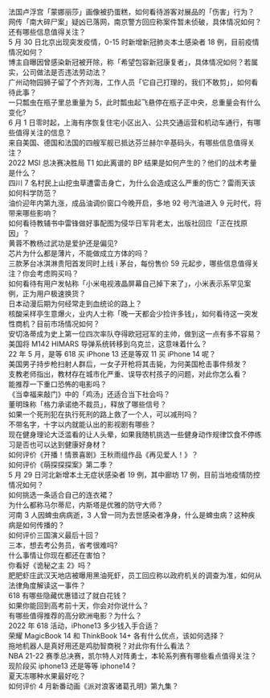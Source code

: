 法国卢浮宫「蒙娜丽莎」画像被扔蛋糕，如何看待游客对展品的「伤害」行为？  
网传「南大碎尸案」疑凶已落网，南京警方回应称案件暂未侦破，具体情况如何？还有哪些信息值得关注？  
5 月 30 日北京出现突发疫情，0-15 时新增新冠肺炎本土感染者 18 例，目前疫情情况如何？  
博主自曝因曾感染新冠被开除，称「希望包容新冠康复者」，具体情况如何？若属实，公司做法是否违法劳动法？  
广州动物园狮子留了个齐刘海，工作人员「它自己打理的，我们不敢剪」，如何看待此事？  
一只瓢虫在瓶子里总重量为 5，此时瓢虫起飞悬停在瓶子正中央，总重量会有什么变化?  
6 月 1 日零时起，上海有序恢复住宅小区出入、公共交通运营和机动车通行，有哪些值得关注的信息？  
来自美国、德国和法国的四艘军舰已抵达芬兰赫尔辛基码头，有哪些信息值得关注？  
2022 MSI 总决赛决胜局 T1 如此离谱的 BP 结果是如何产生的？他们的战术考量是什么？  
四川 7 名村民上山挖虫草遭雷击身亡，为什么会造成这么严重的伤亡？雷雨天该如何科学防范？  
油价迎年内第九涨，成品油调价窗口今晚开启，多地 92 号汽油进入 9 元时代，将带来哪些影响？  
如何看待教辅书中雷锋做好事配图为侵华日军背老太，出版社回应「正在找原因」？  
黄蓉不教杨过武功是爱护还是偏见?  
芯片为什么都是薄片，不能做成立方体的吗？  
三款茅台冰淇淋贵阳首发同时上线 i 茅台，每份售价 59 元起步，哪些信息值得关注？你会考虑购买吗？  
如何看待有用户发帖称「小米电视液晶屏幕自己掉下来了」，小米表示系罕见案例，正为用户极速换货？  
日本动漫后期为何经常走到血统论的路上？  
核酸采样亭生意爆火，业内人士称「晚一天都会少捡许多钱」，如何看待这一突发性商机？目前市场情况如何？  
安切洛蒂成为史上第一位四次率队夺得欧冠冠军的主帅，做到这一点有多不容易？  
美国将 M142 HIMARS 导弹系统转移到乌克兰，这意味着什么？  
22 年 5 月，是等 618 买 iPhone 13 还是等双 11 买 iPhone 14 呢？  
美国男子持步枪扫射人群后，一女子开枪将其击毙，为何美国枪击事件频发？  
支教老师指出，教材存在城市化严重、误导农村孩子的问题，对此你怎么看？  
能推荐一下重口恐怖的电影吗？  
《当幸福来敲门》中的「鸡汤」还适合当下社会吗？  
董明珠称「格力承诺绝不裁员」，释放了哪些信号？  
如果一个死刑犯在执行死刑的路上救了一个人，可以减刑吗？  
不带名字，十字以内就能认出的影视剧有哪些？  
现在健身理论大泛滥看的让人头晕，如果我随机挑选一些健身动作规律饮食不停练习是否也可以达到健康好身材？  
如何评价《开播！情景喜剧》王秋雨组作品《再见爱人！》？  
如何评价《萌探探探案》第二季？  
5 月 29 日河北新增本土无症状感染者 19 例，其中廊坊 17 例，目前当地疫情防控情况如何？  
如何挑选一条适合自己的连衣裙？  
为什么都称马尔蒂尼，内斯塔是优雅的防守大师？  
河南 3 人因蜱虫病病逝，3 人曾一同为去世感染者净身，什么是蜱虫病？这种疾病是如何传播的？  
如何评价三国演义最后十回？  
三本，想去考公务员，省考很难吗?  
什么事情让你现在都还在害怕？  
你看好《诡秘之主 2》吗？  
肥肥虾庄武汉天地店被曝用黑油死虾，员工回应称以政府机关的调查为准，如何从法律角度解读这一事件？  
618 有哪些隐藏优惠错过了就白花钱？  
如果你能回到高考前十天，你会对你说什么？  
有哪些值得推荐的高分欧洲电影？为什么？  
2022 年 618 活动，iPhone13 多少钱入手合适？  
荣耀 MagicBook 14 和 ThinkBook 14+ 各有什么优点，该如何选择？  
拖地机器人是真好用还是鸡肋智商税？对此你有什么看法？  
NBA 21-22 赛季总决赛，凯尔特人对阵勇士，本轮系列赛有哪些看点值得关注？  
现阶段买 iphone13 还是等等 iphone14？  
夏天冻哪种水果最好吃？  
如何评价 4 月新番动画《派对浪客诸葛孔明》第九集？  
